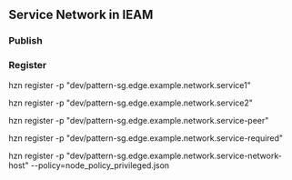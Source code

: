 ## Service Network in IEAM

### Publish

### Register

hzn register -p "dev/pattern-sg.edge.example.network.service1"

hzn register -p "dev/pattern-sg.edge.example.network.service2"

hzn register -p "dev/pattern-sg.edge.example.network.service-peer"

hzn register -p "dev/pattern-sg.edge.example.network.service-required"

hzn register -p "dev/pattern-sg.edge.example.network.service-network-host" --policy=node_policy_privileged.json
